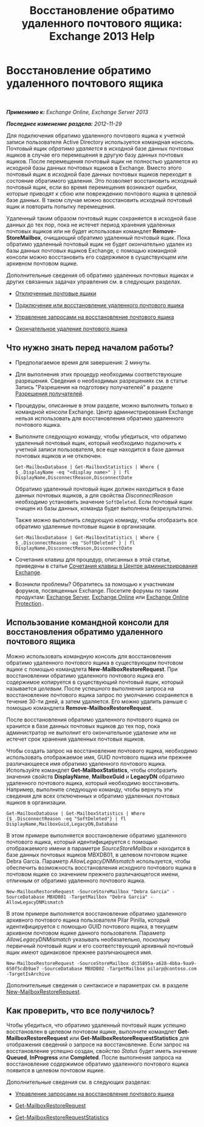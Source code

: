 ﻿---
title: 'Восстановление обратимо удаленного почтового ящика: Exchange 2013 Help'
TOCTitle: Восстановление обратимо удаленного почтового ящика
ms:assetid: 4f3f5ce4-9d12-4ed8-9f70-d8a6aa8a1b2e
ms:mtpsurl: https://technet.microsoft.com/ru-ru/library/JJ863435(v=EXCHG.150)
ms:contentKeyID: 50556418
ms.date: 04/30/2018
mtps_version: v=EXCHG.150
ms.translationtype: HT
---

# Восстановление обратимо удаленного почтового ящика

 

_**Применимо к:** Exchange Online, Exchange Server 2013_

_**Последнее изменение раздела:** 2012-11-29_

Для подключения обратимо удаленного почтового ящика к учетной записи пользователя Active Directory используется командная консоль. Почтовый ящик *обратимо удаляется* в исходной базе данных почтовых ящиков в случае его перемещения в другую базу данных почтовых ящиков. После перемещения почтовый ящик не полностью удаляется из исходной базы данных почтовых ящиков в Exchange. Вместо этого почтовый ящик в исходной базе данных почтовых ящиков переходит в состояние обратимого удаления. Это позволяет восстановить исходный почтовый ящик, если во время перемещения возникают ошибки, которые приводят к сбою или повреждению почтового ящика в целевой базе данных. В таком случае можно восстановить исходный почтовый ящик и повторить попытку перемещения.

Удаленный таким образом почтовый ящик сохраняется в исходной базе данных до тех пор, пока не истечет период хранения удаленных почтовых ящиков или не будет использован командлет **Remove-StoreMailbox**, очищающий обратимо удаленный почтовый ящик. Пока обратимо удаленный почтовый ящик не будет окончательно удален из базы данных почтовых ящиков Exchange, с помощью командной консоли можно восстановить его содержимое в существующем или архивном почтовом ящике.

Дополнительные сведения об обратимо удаленных почтовых ящиках и других связанных задачах управления см. в следующих разделах.

  - [Отключенные почтовые ящики](disconnected-mailboxes-exchange-2013-help.md)

  - [Подключение или восстановление удаленного почтового ящика](connect-or-restore-a-deleted-mailbox-exchange-2013-help.md)

  - [Управление запросами на восстановление почтового ящика](manage-mailbox-restore-requests-exchange-2013-help.md)

  - [Окончательное удаление почтового ящика](permanently-delete-a-mailbox-exchange-2013-help.md)

## Что нужно знать перед началом работы?

  - Предполагаемое время для завершения: 2 минуты.

  - Для выполнения этих процедур необходимы соответствующие разрешения. Сведения о необходимых разрешениях см. в статье Запись "Разрешения на подготовку получателей" в разделе [Разрешения получателей](recipients-permissions-exchange-2013-help.md).

  - Процедуры, описанные в этом разделе, можно выполнить только в командной консоли Exchange. Центр администрирования Exchange нельзя использовать для восстановления обратимо удаленного почтового ящика.

  - Выполните следующую команду, чтобы убедиться, что обратимо удаленный почтовый ящик, который необходимо подключить к учетной записи пользователя, все еще находится в базе данных почтовых ящиков и не отключен.
    
        Get-MailboxDatabase | Get-MailboxStatistics | Where { $_.DisplayName -eq "<display name>" } | fl DisplayName,DisconnectReason,DisconnectDate
    
    Обратимо удаленный почтовый ящик должен находиться в базе данных почтовых ящиков, а для свойства *DisconnectReason* необходимо установить значение `SoftDeleted`. Если почтовый ящик очищен из базы данных, команда будет выполнена безрезультатно.
    
    Также можно выполнить следующую команду, чтобы отобразить все обратимо удаленные почтовые ящики в организации.
    
        Get-MailboxDatabase | Get-MailboxStatistics | Where { $_.DisconnectReason -eq "SoftDeleted" } | fl DisplayName,DisconnectReason,DisconnectDate

  - Сочетания клавиш для процедур, описанных в этой статье, приведены в статье [Сочетания клавиш в Центре администрирования Exchange](keyboard-shortcuts-in-the-exchange-admin-center-exchange-online-protection-help.md).

  - Возникли проблемы? Обратитесь за помощью к участникам форумов, посвященных Exchange. Посетите форумы по таким продуктам: [Exchange Server](https://go.microsoft.com/fwlink/p/?linkid=60612), [Exchange Online](https://go.microsoft.com/fwlink/p/?linkid=267542) или [Exchange Online Protection](https://go.microsoft.com/fwlink/p/?linkid=285351)..

## Использование командной консоли для восстановления обратимо удаленного почтового ящика

Можно использовать командную консоль для восстановления обратимо удаленного почтового ящика в существующем почтовом ящике с помощью командлета **New-MailboxRestoreRequest**. При восстановлении обратимо удаленного почтового ящика его содержимое копируется в существующий почтовый ящик, который называется *целевым*. После успешного выполнения запроса на восстановление почтового ящика запрос по умолчанию сохраняется в течение 30-ти дней, а затем удаляется. Его можно удалить раньше с помощью командлета **Remove-MailboxRestoreRequest**.

После восстановления обратимо удаленного почтового ящика он хранится в базе данных почтовых ящиков до тех пор, пока администратор не выполнит его окончательное удаление или не истечет срок хранения удаленных почтовых ящиков.

Чтобы создать запрос на восстановление почтового ящика, необходимо использовать отображаемое имя, GUID почтового ящика или прежнее различающееся имя обратимо удаленного почтового ящика. Используйте командлет **Get-MailboxStatistics**, чтобы отобразить значения свойств **DisplayName**, **MailboxGuid** и **LegacyDN** обратимо удаленного почтового ящика, который необходимо восстановить. Например, выполните следующую команду, чтобы вернуть эти сведения для всех отключенных и обратимо удаленных почтовых ящиков в организации.

    Get-MailboxDatabase | Get-MailboxStatistics | Where {$_.DisconnectReason -eq "SoftDeleted"} | fl DisplayName,MailboxGuid,LegacyDN,Database

В этом примере выполняется восстановление обратимо удаленного почтового ящика, который идентифицируется с помощью отображаемого имени в параметре *SourceStoreMailbox* и находится в базе данных почтовых ящиков MBXDB01, в целевом почтовом ящике Debra Garcia. Параметр *AllowLegacyDNMismatch* используется, чтобы обеспечить возможность восстановления исходного почтового ящика в почтовом ящике со значением прежнего различающегося имени, отличным от обратимо удаленного почтового ящика.

    New-MailboxRestoreRequest -SourceStoreMailbox "Debra Garcia" -SourceDatabase MBXDB01 -TargetMailbox "Debra Garcia" -AllowLegacyDNMismatch

В этом примере выполняется восстановление обратимо удаленного архивного почтового ящика пользователя Pilar Pinilla, который идентифицируется с помощью GUID почтового ящика, в текущем архивном почтовом ящике данного пользователя. Параметр *AllowLegacyDNMismatch* указывать необязательно, поскольку первичный почтовый ящик и его соответствующий архивный почтовый ящик имеют одинаковое прежнее различающееся имя.

    New-MailboxRestoreRequest -SourceStoreMailbox dc35895a-a628-4bba-9aa9-650f5cdb9ae7 -SourceDatabase MBXDB02 -TargetMailbox pilarp@contoso.com -TargetIsArchive

Дополнительные сведения о синтаксисе и параметрах см. в разделе [New-MailboxRestoreRequest](https://technet.microsoft.com/ru-ru/library/ff829875\(v=exchg.150\)).

## Как проверить, что все получилось?

Чтобы убедиться, что обратимо удаленный почтовый ящик успешно восстановлен в целевом почтовом ящике, выполните командлет **Get-MailboxRestoreRequest** или **Get-MailboxRestoreRequestStatistics** для отображения сведений о запросе на восстановление. Если запрос на восстановление успешно создан, свойство *Status* будет иметь значение **Queued**, **InProgress** или **Completed**. После выполнения запроса на восстановление содержимое обратимо удаленного почтового ящика появится в целевом почтовом ящике.

Дополнительные сведения см. в следующих разделах:

  - [Управление запросами на восстановление почтового ящика](manage-mailbox-restore-requests-exchange-2013-help.md)

  - [Get-MailboxRestoreRequest](https://technet.microsoft.com/ru-ru/library/ff829907\(v=exchg.150\))

  - [Get-MailboxRestoreRequestStatistics](https://technet.microsoft.com/ru-ru/library/ff829912\(v=exchg.150\))

